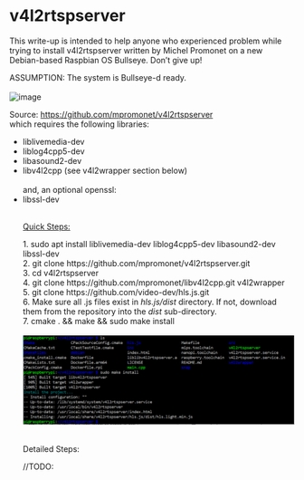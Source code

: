 # v4l2rtspserver
This write-up is intended to help anyone who experienced problem while trying to install v4l2rtspserver written by Michel Promonet on a new Debian-based Raspbian OS Bullseye. Don’t give up!

ASSUMPTION:  The system is Bullseye-d ready.</br></br>
![image](https://user-images.githubusercontent.com/87738020/137815872-3b2521f1-8bc8-4717-b614-3bb43ad5c7b4.png)

Source:  https://github.com/mpromonet/v4l2rtspserver </br>
which requires the following libraries:
<ul>
  <li>liblivemedia-dev</li>
  <li>liblog4cpp5-dev</li>
  <li>libasound2-dev</li>
  <li>libv4l2cpp (see v4l2wrapper section below)</li></br>
and, an optional openssl:
  <li>libssl-dev</li></br>
<p style="text-decoration: underline;">
  Quick Steps:</p>
1.	sudo apt install liblivemedia-dev liblog4cpp5-dev libasound2-dev libssl-dev</br>
2.	git clone https://github.com/mpromonet/v4l2rtspserver.git</br>
3.	cd v4l2rtspserver</br>
4.	git clone https://github.com/mpromonet/libv4l2cpp.git v4l2wrapper</br>
5.	git clone https://github.com/video-dev/hls.js.git</br>
6.	Make sure all .js files exist in <i>hls.js/dist</i> directory. If not, download them from the repository into the <i>dist</i> sub-directory.</br>
7.	cmake . && make && sudo make install</br>
</br>
<img width="662" alt="install-complete" src="https://github.com/itbuilder-net/v4l2rtspserver/blob/main/install-complete.PNG">
</br></br>
<p>Detailed Steps:</br></p>
//TODO: 

